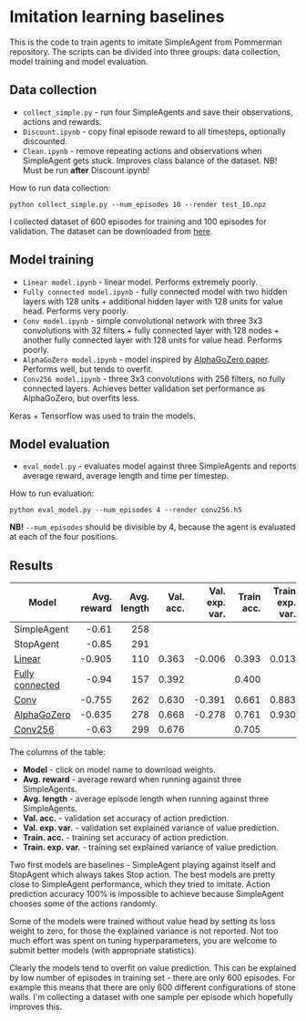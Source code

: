 # Imitation learning baselines

This is the code to train agents to imitate SimpleAgent from Pommerman repository. The scripts can be divided into three groups: data collection, model training and model evaluation.

## Data collection

* `collect_simple.py` - run four SimpleAgents and save their observations, actions and rewards.
* `Discount.ipynb` - copy final episode reward to all timesteps, optionally discounted.
* `Clean.ipynb` - remove repeating actions and observations when SimpleAgent gets stuck. Improves class balance of the dataset. NB! Must be run **after** Discount.ipynb!

How to run data collection:
```
python collect_simple.py --num_episodes 10 --render test_10.npz
```
I collected dataset of 600 episodes for training and 100 episodes for validation. The dataset can be downloaded from [here](https://github.com/tambetm/pommerman-baselines/releases/tag/simple_600K).

## Model training

* `Linear model.ipynb` - linear model. Performs extremely poorly.
* `Fully connected model.ipynb` - fully connected model with two hidden layers with 128 units + additional hidden layer with 128 units for value head. Performs very poorly.
* `Conv model.ipynb` - simple convolutional network with three 3x3 convolutions with 32 filters + fully connected layer with 128 nodes + another fully connected layer with 128 units for value head. Performs poorly.
* `AlphaGoZero model.ipynb` - model inspired by [AlphaGoZero paper](https://deepmind.com/documents/119/agz_unformatted_nature.pdf). Performs well, but tends to overfit.
* `Conv256 model.ipynb` - three 3x3 convolutions with 256 filters, no fully connected layers. Achieves better validation set performance as AlphaGoZero, but overfits less.

Keras + Tensorflow was used to train the models.

## Model evaluation
* `eval_model.py` - evaluates model against three SimpleAgents and reports average reward, average length and time per timestep.

How to run evaluation:
```
python eval_model.py --num_episodes 4 --render conv256.h5
```
**NB!** `--num_episodes` should be divisible by 4, because the agent is evaluated at each of the four positions.

## Results

| Model | Avg. reward | Avg. length |  Val. acc. | Val. exp. var. | Train acc. | Train exp. var. |
| --- | ---: | ---: | ---: | ---: | ---: | ---: |
| SimpleAgent | -0.61 | 258 | | | | |
| StopAgent | -0.85 | 291 | | | |
| [Linear](https://github.com/tambetm/pommerman-baselines/releases/download/simple_600K_models/linear.h5) | -0.905 | 110 | 0.363 | -0.006 | 0.393 | 0.013 |
| [Fully connected](https://github.com/tambetm/pommerman-baselines/releases/download/simple_600K_models/dense.h5) | -0.94 | 157 | 0.392 | | 0.400 | |
| [Conv](https://github.com/tambetm/pommerman-baselines/releases/download/simple_600K_models/conv.h5) | -0.755 | 262 | 0.630 | -0.391 | 0.661 | 0.883 |
| [AlphaGoZero](https://github.com/tambetm/pommerman-baselines/releases/download/simple_600K_models/AGZ.h5) | -0.635 | 278 | 0.668 | -0.278 | 0.761 | 0.930 |
| [Conv256](https://github.com/tambetm/pommerman-baselines/releases/download/simple_600K_models/conv256.h5) | -0.63 | 299 | 0.676 | | 0.705 | |

The columns of the table:
* **Model** - click on model name to download weights.
* **Avg. reward** - average reward when running against three SimpleAgents.
* **Avg. length** - average episode length when running against three SimpleAgents.
* **Val. acc.** - validation set accuracy of action prediction.
* **Val. exp. var.** - validation set explained variance of value prediction.
* **Train. acc.** - training set accuracy of action prediction.
* **Train. exp. var.** - training set explained variance of value prediction.

Two first models are baselines - SimpleAgent playing against itself and StopAgent which always takes Stop action. The best models are pretty close to SimpleAgent performance, which they tried to imitate. Action prediction accuracy 100% is impossible to achieve because SimpleAgent chooses some of the actions randomly.

Some of the models were trained without value head by setting its loss weight to zero, for those the explained variance is not reported. Not too much effort was spent on tuning hyperparameters, you are welcome to submit better models (with appropriate statistics).

Clearly the models tend to overfit on value prediction. This can be explained by low number of episodes in training set - there are only 600 episodes. For example this means that there are only 600 different configurations of stone walls. I'm collecting a dataset with one sample per episode which hopefully improves this.
